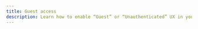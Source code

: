 ```yaml
---
title: Guest access
description: Learn how to enable “Guest” or “Unauthenticated” UX in your application. This is provided out of the box with AWSMobileClient through the initialization routine you have added.
---
```


<inline-fragment src="~/sdk/fragments/library-callout.md"></inline-fragment>

<inline-fragment platform="ios" src="~/sdk/auth/fragments/ios/guest-access.md"></inline-fragment> <inline-fragment platform="android" src="~/sdk/auth/fragments/android/guest-access.md"></inline-fragment>
